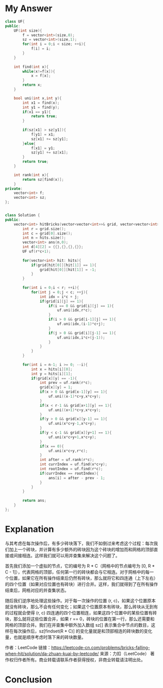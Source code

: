 # My Answer
```c++
class UF{
public:
    UF(int size){
        f = vector<int>(size,0);
        sz = vector<int>(size,1);
        for(int i = 0;i < size; ++i){
            f[i] = i;
        }
    }
    
    int find(int x){
        while(x!=f[x]){
            x = f[x];
        }
        return x;
    }

    bool uni(int x,int y){
        int x1 = find(x);
        int y1 = find(y);
        if(x1 == y1){
            return true;
        }
        
        if(sz[x1] > sz[y1]){
            f[y1] = x1;
            sz[x1] += sz[y1];
        }else{
            f[x1] = y1;
            sz[y1] += sz[x1];
        }
        return true;
    }

    int rank(int x){
        return sz[find(x)];
    }
private:
    vector<int> f;
    vector<int> sz;
};


class Solution {
public:
    vector<int> hitBricks(vector<vector<int>>& grid, vector<vector<int>>& hits) {
        int r = grid.size();
        int c = grid[0].size();
        int n = hits.size();
        vector<int> ans(n,0);
        int d[4][2] = {{},{},{},{}};
        UF uf(r*c+1);
        
        for(vector<int> hit: hits){
            if(grid[hit[0]][hit[1]] == 1){
                grid[hit[0]][hit[1]] = -1;
            }
        }
        
        for(int i = 0;i < r; ++i){
            for(int j = 0;j < c; ++j){
                int idx = i*c + j;
                if(grid[i][j] == 1){
                    if(i == 0 && grid[i][j] == 1){
                        uf.uni(idx,r*c);
                    }
                    if(i > 0 && grid[i-1][j] == 1){
                        uf.uni(idx,(i-1)*c+j);
                    }
                    if(j > 0 && grid[i][j-1] == 1){
                        uf.uni(idx,i*c+(j-1));
                    }
                }
            }
        }
        
        for(int i = n-1; i >= 0; --i){
            int x = hits[i][0];
            int y = hits[i][1];
            if(grid[x][y] == -1){
                int prev = uf.rank(r*c);
                grid[x][y] = 1;
                if(x > 0 && grid[x-1][y] == 1){
                    uf.uni((x-1)*c+y,x*c+y);
                }
                if(x < r-1 && grid[x+1][y] == 1){
                    uf.uni((x+1)*c+y,x*c+y);
                }
                if(y > 0 && grid[x][y-1] == 1){
                    uf.uni(x*c+y-1,x*c+y);
                }
                if(y < c-1 && grid[x][y+1] == 1){
                    uf.uni(x*c+y+1,x*c+y);
                }
                if(x == 0){
                    uf.uni(x*c+y,r*c);
                }
                int after = uf.rank(r*c);
                int currIndex = uf.find(x*c+y);
                int rootIndex = uf.find(r*c);
                if(currIndex == rootIndex){
                    ans[i] = after - prev - 1;
                }
            }
        }
        
        return ans;
    }
};
```
# Explanation
与其考虑在每次操作后，有多少砖块落下，我们不如倒过来考虑这个过程：每次我们加上一个砖块，并计算有多少额外的砖块因为这个砖块的增加而和网格的顶部直接或间接相连。这样我们就可以用并查集来解决这个问题了。

首先我们添加一个虚拟的节点，它的编号为 R * C（网格中的节点编号为 [0, R * C - 1]），代表网格的顶部，任何第一行的砖块都会与它相连。对于网格中的每一个位置，如果它在所有操作结束后仍然有砖块，那么就将它和四连通（上下左右）的四个位置（如果对应位置也有砖块）进行合并。这样，我们就得到了在所有操作结束后，网格对应的并查集状态。

随后我们逆序地处理这些操作。对于每一次操作的位置 (r, c)，如果这个位置原本就没有砖块，那么不会有任何变化；如果这个位置原本有砖块，那么砖块从无到有的过程就会使得 (r, c) 四连通的四个位置相连，如果这四个位置中的某些位置有砖块，那么就将这些位置合并，如果 r == 0，砖块的位置在第一行，那么还需要和网格的顶部合并。我们在并查集中额外加入数组 sz[] 表示集合中节点的数目，这样在每次操作后，sz[findset(R * C)] 的变化量就是和顶部相连的砖块数的变化量，也就是顺序考虑时落下来的砖块数量。

作者：LeetCode
链接：https://leetcode-cn.com/problems/bricks-falling-when-hit/solution/da-zhuan-kuai-by-leetcode/
来源：力扣（LeetCode）
著作权归作者所有。商业转载请联系作者获得授权，非商业转载请注明出处。
# Conclusion